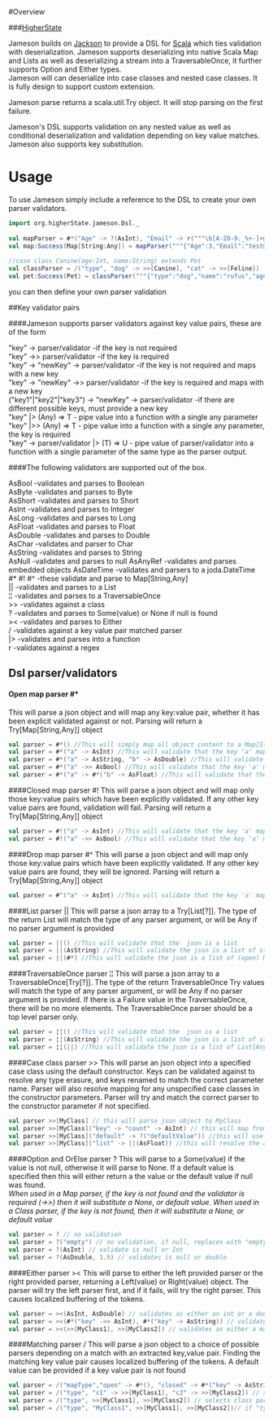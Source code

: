 ﻿#Overview

###[HigherState][]

Jameson builds on [Jackson][] to provide a DSL for [Scala][] which ties validation with 
deserialization.  Jameson supports deserializing into native Scala Map and Lists as
well as deserializing a stream into a TraversableOnce, it further supports Option and Either types.  
Jameson will can deserialize into case classes and nested case classes. It is fully design to support 
custom extension.

Jameson parse returns a scala.util.Try object.  It will stop parsing on the first failure.

Jameson's DSL supports validation on any nested value as well as conditional deserialization 
and validation depending on key value matches. Jameson also supports key substitution.

# Usage

To use Jameson simply include a reference to the DSL to create your own parser validators.

```scala
import org.higherState.jameson.Dsl._
    
val mapParser = #*("Age" -> ?(AsInt), "Email" -> r("""\b[A-Z0-9._%+-]+@[A-Z0-9.-]+\.[A-Z]{2,4}\b"""), "Name" -> "First Name" -> AsString)    
val map:Success(Map[String:Any]) = mapParser("""{"Age":3,"Email":"test@jameson.com","Name":"John"}""")
    
//case class Canine(age:Int, name:String) extends Pet
val classParser = /("type", "dog" -> >>[Canine], "cat" -> >>[Feline])
val pet:Success(Pet) = classParser("""{"type":"dog","name":"rufus","age":3}""")
```

you can then define your own parser validation

##Key validator pairs

####Jameson supports parser validators against key value pairs, these are of the form  

"key" -> parser/validator  			-if the key is not required  
"key" ->> parser/validator 			-if the key is required  
"key" -> "newKey" -> parser/validator	-if the key is not required and maps with a new key  
"key" -> "newKey" ->> parser/validator	-if the key is required and maps with a new key  
("key1"|"key2"|"key3") -> "newKey" -> parser/validator  -if there are different possible keys, must provide a new key  
"key" |> (Any) => T - pipe value into a function with a single any parameter  
"key" |>> (Any) => T - pipe value into a function with a single any parameter, the key is required  
"key" -> parser/validator |> (T) => U - pipe value of parser/validator into a function with a single parameter of the same type as the parser output.  

####The following validators are supported out of the box.  
  
AsBool      -validates and parses to Boolean  
AsByte      -validates and parses to Byte  
AsShort     -validates and parses to Short  
AsInt		-validates and parses to Integer  
AsLong		-validates and parses to Long  
AsFloat		-validates and parses to Float  
AsDouble	-validates and parses to Double  
AsChar		-validates and parser to Char  
AsString	-validates and parses to String  
AsNull		-validates and parses to null 
AsAnyRef    -validates and parses embedded objects
AsDateTime  -validates and parsers to a joda.DateTime
\#* \#! \#^	-these validate and parse to Map[String,Any]  
||			-validates and parses to a List  
¦¦			-validates and parses to a TraversableOnce  
\>>         -validates against a class   
?			-validates and parses to Some(value) or None if null is found  
\><			-validates and parses to Either  
/			-validates against a key value pair matched parser  
|\>         -validates and parses into a function  
r           -validates against a regex  


## Dsl parser/validators

#### Open map parser  \#*  
This will parse a json object and will map any key:value pair, whether it has been 
explicit validated against or not.  Parsing will return a Try[Map[String,Any]] object

```scala
val parser = #*() //This will simply map all object content to a Map[String,Any]
val parser = #*("a" -> AsInt) //This will validate that the key 'a' maps to an Integer
val parser = #*("a" -> AsString, "b" -> AsDouble) //This will validate that the key 'a' maps to a String and the key 'b' maps to a double 
val parser = #*("a" ->> AsBool) //This will validate that the key 'a' maps to a Boolean and that 'a' is required
val parser = #*("a" -> #*("b" -> AsFloat) //This will validate that the key 'a' maps to a map which if it has the key 'b' will map to a float 
```

####Closed map parser \#!
This will parse a json object and will map only those key:value pairs which have been explicitly validated.
If any other key value pairs are found, validation will fail.  Parsing will return a Try[Map[String,Any]] object

```scala
val parser = #!("a" -> AsInt) //This will validate that the key 'a' maps to an Integer and there are no other keys, a is not required
val parser = #!("a" ->> AsBool) //This will validate that the key 'a' maps to a Boolean, there are no other keys and that 'a' is required
```

####Drop map parser \#^
This will parse a json object and will map only those key:value pairs which have been explicitly validated.
If any other key value pairs are found, they will be ignored.  Parsing will return a Try[Map[String,Any]] object

```scala
val parser = #^("a" -> AsInt) //This will validate that the key 'a' maps to an Integer, a is not required
```

####List parser ||
This will parse a json array to a Try[List[?]].  The type of the return List will match the type of any parser argument, 
or will be Any if no parser argument is provided

```scala
val parser = ||() //This will validate that the  json is a list
val parser = ||(AsString) //This will validate the json is a list of strings 
val parser = ||(#*) //This will validate the json is a list of (open) Maps
```

####TraversableOnce parser ¦¦
This will parse a json array to a TraversableOnce[Try[?]].  The type of the return TraversableOnce Try values will match the type of any parser argument, 
or will be Any if no parser argument is provided.  If there is a Failure value in the TraversableOnce, there will be no
more elements.  The TraversableOnce parser should be a top level parser only.

```scala
val parser = ¦¦() //This will validate that the  json is a list
val parser = ¦¦(AsString) //This will validate the json is a list of strings 
val parser = ¦¦(||) //This will validate the json is a list of List[Any]
```

####Case class parser \>>
This will parse an json object into a specified case class using the default constructor.  Keys can be validated against to
resolve any type erasure, and keys renamed to match the correct parameter name.  Parser will also resolve mapping for any
unspecified case classes in the constructor parameters.  Parser will try and match the correct parser to the constructor parameter if not specified.

```scala
val parser >>[MyClass] // this will parse json object to MyClass
val parser >>[MyClass]("key" -> "count" -> AsInt) // this will map from key 'key' to parameter name 'count' as an Int
val parser >>[MyClass]("default" -> ?("defaultValue")) //this will use the value "defaultValue" for the argument "default" if value not found
val parser >>[MyClass]("list" -> ||(AsFloat)) //this will resolve the argument list as a list of floats.
```

####Option and OrElse parser ?
This will parse to a Some(value) if the value is not null, otherwise it will parse to None.  If a default value is specified
then this will either return a the value or the default value if null was found.  
*When used in a Map parser, if the key is not found and the validator is required (->>) then it will substitute a None, or default value.*
*When used in a Class parser, if the key is not found, then it will substitute a None, or default value*

```scala
val parser = ? // no validation
val parser = ?("empty") // no validation, if null, replaces with "empty"
val parser = ?(AsInt) // validate is null or Int
val parser = ?(AsDouble, 1.5) // validates is null or double
```

####Either parser ><
This will parse to either the left provided parser or the right provided parser, returning a Left(value) or Right(value) object.
The parser will try the left parser first, and if it fails, will try the right parser.  This causes localized buffering of
the tokens.

```scala
val parser = ><(AsInt, AsDouble) // validates as either an int or a double
val parser = ><(#*("key" ->> AsInt), #*("key" -> AsString)) // validates as either a map with a required key int value, or a map which may have key string value
val parser = ><(>>[MyClass1], >>[MyClass2]) // validates as either a mapping into MyClass1 or MyClass2
```

####Matching parser /
This will parse a json object to a choice of possible parsers depending on a match with an extracted key,value pair. Finding the
matching key value pair causes localized buffering of the tokens.  A default value can be provided if a key value pair is not found

```scala
val parser = /("mapType","open" -> #*(), "closed" -> #*("key" -> AsString)) // selects parser based on "mapType" values "open" or "closed"
val parser = /("type", "c1" -> >>[MyClass1], "c2" -> >>[MyClass2]) // selects parser based on "type" values "c1" or "c2"
val parser = /("type", >>[MyClass1], >>[MyClass2]) // selects class parser based on "type" matching against the name of the class, "MyClass1" or "MyClass2"
val parser = /("type", "MyClass1", >>[MyClass1], >>[MyClass2])// if "type" is not found will match MyClass1
```

[HigherState]: http://higher-state.blogspot.com
[Jackson]: http://jackson.codehaus.org/
[Scala]: http://www.scala-lang.org/
